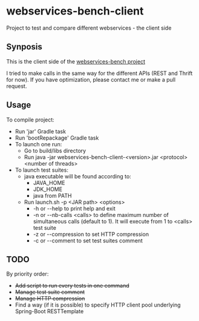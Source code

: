 # webservices-bench-client
 Project to test and compare different webservices - the client side

## Synposis
This is the client side of the [webservices-bench project](https://github.com/vlachenal/webservices-bench)

I tried to make calls in the same way for the different APIs (REST and Thrift for now). If you have optimization, please contact me or make a pull request.

## Usage
To compile project:
 * Run 'jar' Gradle task
 * Run 'bootRepackage' Gradle task
 * To launch one run:
     * Go to build/libs directory
     * Run java -jar webservices-bench-client-\<version\>.jar \<protocol\> \<number of threads\>
 * To launch test suites:
     * java executable will be found according to:
         * JAVA_HOME
         * JDK_HOME
         * java from PATH
     * Run launch.sh -p \<JAR path\> \<options\>
         * -h or --help to print help and exit
         * -n or --nb-calls \<calls\> to define maximum number of simultaneous calls (default to 1). It will execute from 1 to \<calls\> test suite
         * -z or --compression to set HTTP compression
         * -c or --comment to set test suites comment

## TODO
By priority order:
 - ~~Add script to run every tests in one command~~
 - ~~Manage test suite comment~~
 - ~~Manage HTTP compression~~
 - Find a way (if it is possible) to specify HTTP client pool underlying Spring-Boot RESTTemplate
